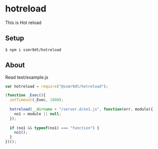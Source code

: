 # hotreload

This is Hot reload

## Setup

    $ npm i ssmr9dt/hotreload

## About

Read test/example.js

```js
var hotreload = require("@ssmr9dt/hotreload");

(function _Exec(){
  setTimeout(_Exec, 1000);
  
  hotreload(__dirname + "/server.d/no1.js", function(err, module){
    no1 = module || null;
  });
  
  if (no1 && typeof(no1) === "function") {
    no1();
  }
})();
```
